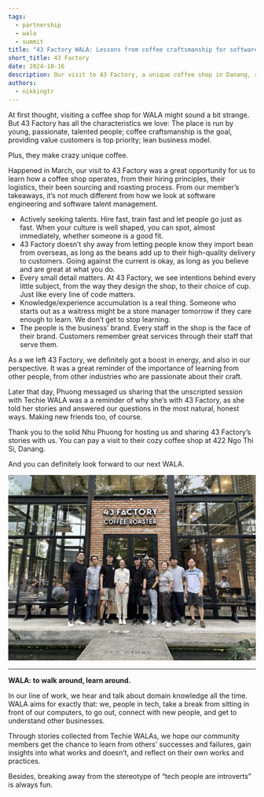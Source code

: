 ```yaml
---
tags:
  - partnership
  - wala
  - summit
title: "43 Factory WALA: Lessons from coffee craftsmanship for software engineering"
short_title: 43 Factory
date: 2024-10-16
description: Our visit to 43 Factory, a unique coffee shop in Danang, revealed surprising parallels between coffee craftsmanship and software engineering. We learned valuable lessons about talent management, quality delivery, attention to detail, continuous learning, and brand representation through passionate staff.
authors:
  - nikkingtr
---
```


At first thought, visiting a coffee shop for WALA might sound a bit strange. But 43 Factory has all the characteristics we love: The place is run by young, passionate, talented people; coffee craftsmanship is the goal, providing value customers is top priority; lean business model.

Plus, they make crazy unique coffee.

Happened in March, our visit to 43 Factory was a great opportunity for us to learn how a coffee shop operates, from their hiring principles, their logistics, their been sourcing and roasting process. From our member’s takeaways, it’s not much different from how we look at software engineering and software talent management.

- Actively seeking talents. Hire fast, train fast and let people go just as fast. When your culture is well shaped, you can spot, almost immediately, whether someone is a good fit.
- 43 Factory doesn’t shy away from letting people know they import bean from overseas, as long as the beans add up to their high-quality delivery to customers. Going against the current is okay, as long as you believe and are great at what you do.
- Every small detail matters. At 43 Factory, we see intentions behind every little subject, from the way they design the shop, to their choice of cup. Just like every line of code matters.
- Knowledge/experience accumulation is a real thing. Someone who starts out as a waitress might be a store manager tomorrow if they care enough to learn. We don’t get to stop learning.
- The people is the business’ brand. Every staff in the shop is the face of their brand. Customers remember great services through their staff that serve them.

As a we left 43 Factory, we definitely got a boost in energy, and also in our perspective. It was a great reminder of the importance of learning from other people, from other industries who are passionate about their craft.

Later that day, Phuong messaged us sharing that the unscripted session with Techie WALA was a a reminder of why she’s with 43 Factory, as she told her stories and answered our questions in the most natural, honest ways. Making new friends too, of course.

Thank you to the solid Nhu Phuong for hosting us and sharing 43 Factory’s stories with us. You can pay a visit to their cozy coffee shop at 422 Ngo Thi Si, Danang. 

And you can definitely look forward to our next WALA.

![](assets/43-factory-wala.jpg)

___

**WALA: to walk around, learn around.** 

In our line of work, we hear and talk about domain knowledge all the time. WALA aims for exactly that: we, people in tech, take a break from sitting in front of our computers, to go out, connect with new people, and get to understand other businesses.

Through stories collected from Techie WALAs, we hope our community members get the chance to learn from others’ successes and failures, gain insights into what works and doesn’t, and reflect on their own works and practices.

Besides, breaking away from the stereotype of “tech people are introverts” is always fun.
